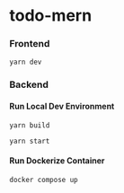 # todo-mern

### Frontend

`yarn dev`

### Backend

#### Run Local Dev Environment 

`yarn build`

`yarn start`

#### Run Dockerize Container

`docker compose up`